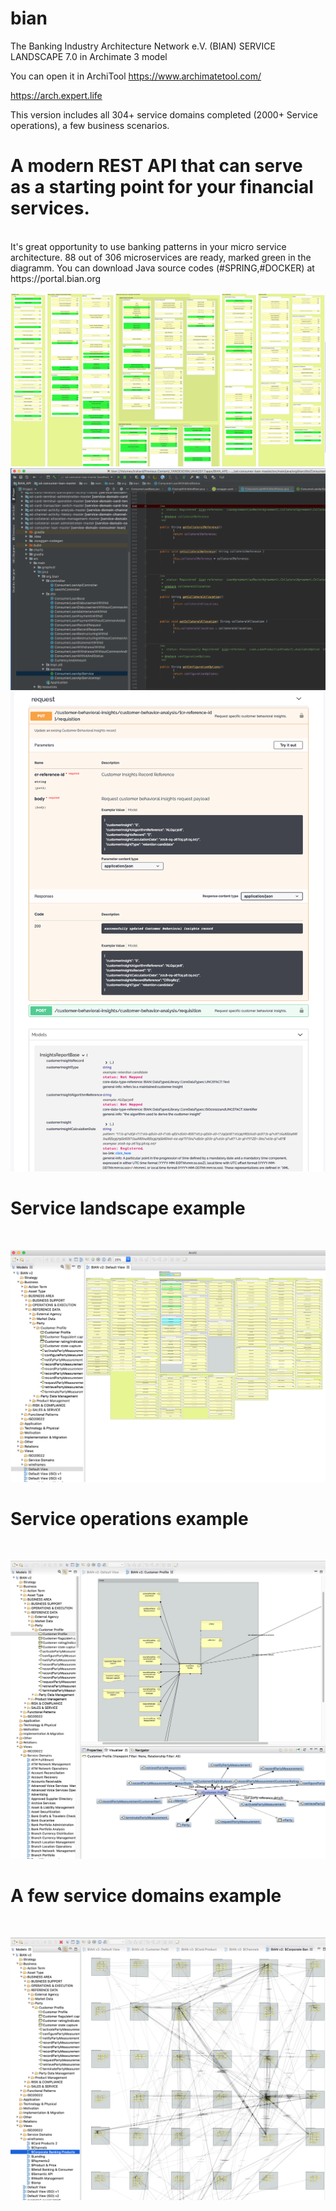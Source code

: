 # bian

The Banking Industry Architecture Network e.V. (BIAN) SERVICE LANDSCAPE 7.0 in Archimate 3 model

You can open it in ArchiTool https://www.archimatetool.com/

https://arch.expert.life

This version includes all 304+ service domains completed (2000+ Service operations), a few business scenarios.

<H1>A modern REST API that can serve as a starting point for your financial services.</H1><br>
It's great opportunity to use banking patterns in your micro service architecture.
88 out of 306 microservices are ready, marked green in the diagramm.
You can download Java source codes (#SPRING,#DOCKER) at https://portal.bian.org
<br>

![msa1.png](msa1.png)
![msa2.png](msa2.png)
![msa3.png](msa3.png)

<H1>Service landscape example</H1><br>

![BIAN service landscape demo.png](BIAN%20service%20landscape%20demo.png)

<H1>Service operations example</H1><br>

![BIAN one service operations example.png](BIAN%20one%20service%20operations%20example.png)

<H1> A few service domains example</H1><br>

![BIAN relations between services example.png](BIAN%20relations%20between%20services%20example.png)

